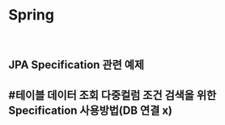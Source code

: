 <h1>Spring</h1> 
<br/>

<h2> JPA Specification 관련 예제<h2>
#테이블 데이터 조회 다중컬럼 조건 검색을 위한 Specification 사용방법(DB 연결 x)
